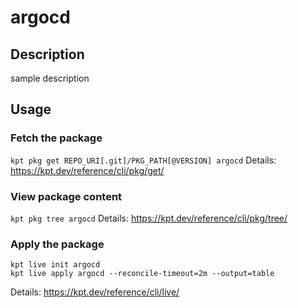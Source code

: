 # argocd

## Description
sample description

## Usage

### Fetch the package
`kpt pkg get REPO_URI[.git]/PKG_PATH[@VERSION] argocd`
Details: https://kpt.dev/reference/cli/pkg/get/

### View package content
`kpt pkg tree argocd`
Details: https://kpt.dev/reference/cli/pkg/tree/

### Apply the package
```
kpt live init argocd
kpt live apply argocd --reconcile-timeout=2m --output=table
```
Details: https://kpt.dev/reference/cli/live/
